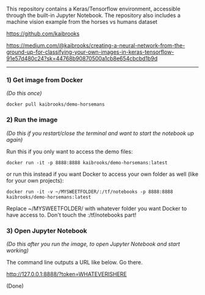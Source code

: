 This repository contains a Keras/Tensorflow environment, accessible through the built-in Jupyter Notebook. The repository also includes a machine vision example from the horses vs humans dataset

https://github.com/kaibrooks

https://medium.com/@kaibrooks/creating-a-neural-network-from-the-ground-up-for-classifying-your-own-images-in-keras-tensorflow-91e57d480c24?sk=44768b90870500a1cb8e654cbcbd1b9d

---

### 1) Get image from Docker
<I>(Do this once)</I>

<pre><code>docker pull kaibrooks/demo-horsemans</code></pre>

### 2) Run the image
<I>(Do this if you restart/close the terminal and want to start the notebook up again)</I>

Run this if you only want to access the demo files:
<pre><code>docker run -it -p 8888:8888 kaibrooks/demo-horsemans:latest</code></pre>

or run this instead if you want Docker to access your own folder as well (like for your own projects):
<pre><code>docker run -it -v ~/MYSWEETFOLDER/:/tf/notebooks -p 8888:8888 kaibrooks/demo-horsemans:latest</code></pre>

Replace ~/MYSWEETFOLDER/ with whatever folder you want Docker to have access to. Don't touch the :/tf/notebooks part!

### 3) Open Jupyter Notebook
<I>(Do this after you run the image, to open Jupyter Notebook and start working)</I>

The command line outputs a URL like below. Go there.

http://127.0.0.1:8888/?token=WHATEVERISHERE

(Done)
